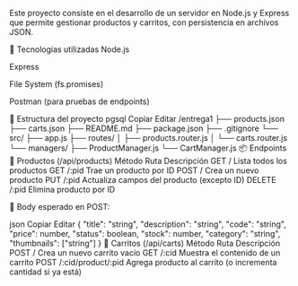 Este proyecto consiste en el desarrollo de un servidor en Node.js y Express que permite gestionar productos y carritos, con persistencia en archivos JSON.

🚀 Tecnologías utilizadas
Node.js

Express

File System (fs.promises)

Postman (para pruebas de endpoints)

📁 Estructura del proyecto
pgsql
Copiar
Editar
/entrega1
├── products.json
├── carts.json
├── README.md
├── package.json
├── .gitignore
└── src/
├── app.js
├── routes/
│ ├── products.router.js
│ └── carts.router.js
└── managers/
├── ProductManager.js
└── CartManager.js
📦 Endpoints
🔹 Productos (/api/products)
Método Ruta Descripción
GET / Lista todos los productos
GET /:pid Trae un producto por ID
POST / Crea un nuevo producto
PUT /:pid Actualiza campos del producto (excepto ID)
DELETE /:pid Elimina producto por ID

📌 Body esperado en POST:

json
Copiar
Editar
{
"title": "string",
"description": "string",
"code": "string",
"price": number,
"status": boolean,
"stock": number,
"category": "string",
"thumbnails": ["string"]
}
🔹 Carritos (/api/carts)
Método Ruta Descripción
POST / Crea un nuevo carrito vacío
GET /:cid Muestra el contenido de un carrito
POST /:cid/product/:pid Agrega producto al carrito (o incrementa cantidad si ya está)
